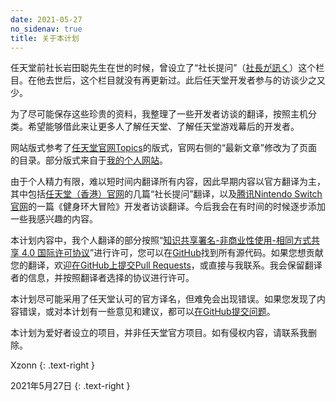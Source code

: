 ```yaml
---
date: 2021-05-27
no_sidenav: true
title: 关于本计划
---
```

任天堂前社长岩田聪先生在世的时候，曾设立了“社长提问”（[<span lang="ja">社長が訊く</span>](https://www.nintendo.co.jp/corporate/links/index.html)）这个栏目。在他去世后，这个栏目就没有再更新过。此后任天堂开发者参与的访谈少之又少。

为了尽可能保存这些珍贵的资料，我整理了一些开发者访谈的翻译，按照主机分类。希望能够借此来让更多人了解任天堂、了解任天堂游戏幕后的开发者。

网站版式参考了[任天堂官网Topics](https://topics.nintendo.co.jp/)的版式，官网右侧的“最新文章”修改为了页面的目录。部分版式来自于[我的个人网站](https://xzonn.top/)。

由于个人精力有限，难以短时间内翻译所有内容，因此早期内容以官方翻译为主，其中包括[任天堂（香港）官网](https://www.nintendo.com.hk/)的几篇“社长提问”翻译，以及[腾讯Nintendo Switch官网](https://www.nintendoswitch.com.cn/)的一篇《健身环大冒险》开发者访谈翻译。今后我会在有时间的时候逐步添加一些我感兴趣的内容。

本计划内容中，我个人翻译的部分按照“[知识共享署名-非商业性使用-相同方式共享 4.0 国际许可协议](https://creativecommons.org/licenses/by-nc-sa/4.0/)”进行许可，您可以在[GitHub](https://github.com/Ninterviews/ninterviews.github.io)找到所有源代码。如果您想贡献您的翻译，欢迎[在GitHub上提交Pull Requests](https://github.com/Ninterviews/ninterviews.github.io/pulls)，或直接与我联系。我会保留翻译者的信息，并按照翻译者选择的协议进行许可。

本计划尽可能采用了任天堂认可的官方译名，但难免会出现错误。如果您发现了内容错误，或对本计划有一些意见和建议，都可以[在GitHub提交问题](https://github.com/Ninterviews/ninterviews.github.io/issues)。

本计划为爱好者设立的项目，并非任天堂官方项目。如有侵权内容，请联系我删除。

Xzonn
{: .text-right }

2021年5月27日
{: .text-right }